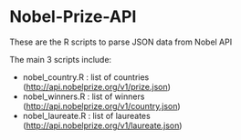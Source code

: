 # Nobel-Prize-API
These are the R scripts to parse JSON data from Nobel API

The main 3 scripts include:
* nobel_country.R : list of countries  (http://api.nobelprize.org/v1/prize.json)
* nobel_winners.R : list of winners    (http://api.nobelprize.org/v1/country.json)
* nobel_laureate.R : list of laureates (http://api.nobelprize.org/v1/laureate.json)
